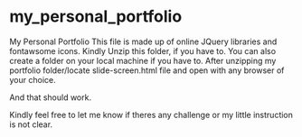 # my_personal_portfolio
My Personal Portfolio
This file is made up of online JQuery libraries and fontawsome icons.
Kindly Unzip this folder, if you have to.
You can also create a folder on your local machine if you have to.
After unzipping my portfolio folder/locate slide-screen.html file and open with any browser of your choice.

And that should work.


Kindly feel free to let me know if theres any challenge or my little instruction is not clear.
